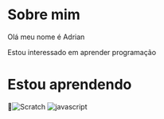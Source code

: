# Sobre mim
Olá meu nome é Adrian

Estou interessado em aprender programação

# Estou aprendendo

👋![Scratch](https://img.shields.io/badge/Scratch-4D97FF?style=for-the-badge&logo=Scratch&logoColor=white)
![javascript](https://img.shields.io/badge/JavaScript-323330?style=for-the-badge&logo=javascript&logoColor=F7DF1E)



